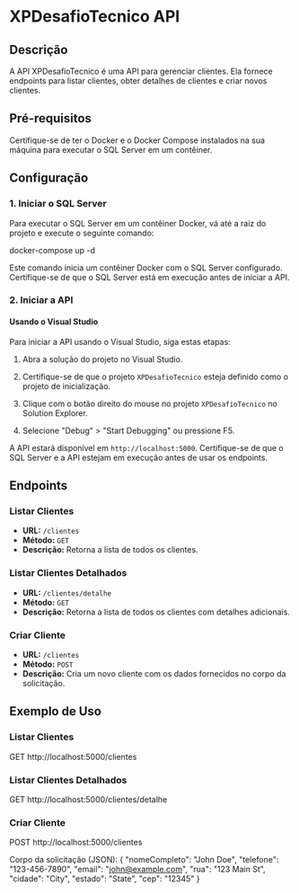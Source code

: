 # XPDesafioTecnico API

## Descrição

A API XPDesafioTecnico é uma API para gerenciar clientes. Ela fornece endpoints para listar clientes, obter detalhes de clientes e criar novos clientes.

## Pré-requisitos

Certifique-se de ter o Docker e o Docker Compose instalados na sua máquina para executar o SQL Server em um contêiner.

## Configuração

### 1. Iniciar o SQL Server

Para executar o SQL Server em um contêiner Docker, vá até a raiz do projeto e execute o seguinte comando:

docker-compose up -d

Este comando inicia um contêiner Docker com o SQL Server configurado. Certifique-se de que o SQL Server está em execução antes de iniciar a API.

### 2. Iniciar a API

#### Usando o Visual Studio

Para iniciar a API usando o Visual Studio, siga estas etapas:

1. Abra a solução do projeto no Visual Studio.

2. Certifique-se de que o projeto `XPDesafioTecnico` esteja definido como o projeto de inicialização.

3. Clique com o botão direito do mouse no projeto `XPDesafioTecnico` no Solution Explorer.

4. Selecione "Debug" > "Start Debugging" ou pressione F5.

A API estará disponível em `http://localhost:5000`. Certifique-se de que o SQL Server e a API estejam em execução antes de usar os endpoints.

## Endpoints

### Listar Clientes

- **URL:** `/clientes`
- **Método:** `GET`
- **Descrição:** Retorna a lista de todos os clientes.

### Listar Clientes Detalhados

- **URL:** `/clientes/detalhe`
- **Método:** `GET`
- **Descrição:** Retorna a lista de todos os clientes com detalhes adicionais.

### Criar Cliente

- **URL:** `/clientes`
- **Método:** `POST`
- **Descrição:** Cria um novo cliente com os dados fornecidos no corpo da solicitação.

## Exemplo de Uso

### Listar Clientes
GET http://localhost:5000/clientes

### Listar Clientes Detalhados
GET http://localhost:5000/clientes/detalhe

### Criar Cliente
POST http://localhost:5000/clientes

Corpo da solicitação (JSON):
{
"nomeCompleto": "John Doe",
"telefone": "123-456-7890",
"email": "john@example.com",
"rua": "123 Main St",
"cidade": "City",
"estado": "State",
"cep": "12345"
}
